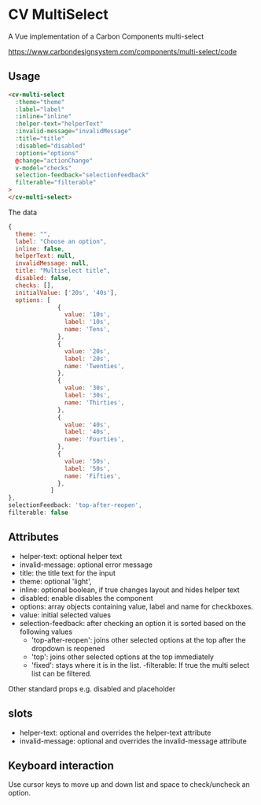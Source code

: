 # CV MultiSelect

A Vue implementation of a Carbon Components multi-select

https://www.carbondesignsystem.com/components/multi-select/code

## Usage

```html
<cv-multi-select
  :theme="theme"
  :label="label"
  :inline="inline"
  :helper-text="helperText"
  :invalid-message="invalidMessage"
  :title="title"
  :disabled="disabled"
  :options="options"
  @change="actionChange"
  v-model="checks"
  selection-feedback="selectionFeedback"
  filterable="filterable"
>
</cv-multi-select>
```

The data

```js
{
  theme: "",
  label: "Choose an option",
  inline: false,
  helperText: null,
  invalidMessage: null,
  title: "Multiselect title",
  disabled: false,
  checks: [],
  initialValue: ['20s', '40s'],
  options: [
              {
                value: '10s',
                label: '10s',
                name: 'Tens',
              },
              {
                value: '20s',
                label: '20s',
                name: 'Twenties',
              },
              {
                value: '30s',
                label: '30s',
                name: 'Thirties',
              },
              {
                value: '40s',
                label: '40s',
                name: 'Fourties',
              },
              {
                value: '50s',
                label: '50s',
                name: 'Fifties',
              },
            ]
},
selectionFeedback: 'top-after-reopen',
filterable: false
```

## Attributes

- helper-text: optional helper text
- invalid-message: optional error message
- title: the title text for the input
- theme: optional 'light',
- inline: optional boolean, if true changes layout and hides helper text
- disabled: enable disables the component
- options: array objects containing value, label and name for checkboxes.
- value: initial selected values
- selection-feedback: after checking an option it is sorted based on the following values
  - 'top-after-reopen': joins other selected options at the top after the dropdown is reopened
  - 'top': joins other selected options at the top immediately
  - 'fixed': stays where it is in the list.
    -filterable: If true the multi select list can be filtered.

Other standard props e.g. disabled and placeholder

## slots

- helper-text: optional and overrides the helper-text attribute
- invalid-message: optional and overrides the invalid-message attribute

## Keyboard interaction

Use cursor keys to move up and down list and space to check/uncheck an option.
